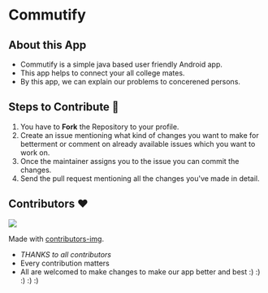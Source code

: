 # Commutify #

## About this App
- Commutify is a simple java based  user friendly Android app.
- This app helps to connect your all college mates.
- By this app, we can explain our problems to concerened persons.
 
## Steps to Contribute 📑

1. You have to **Fork** the Repository to your profile.
2. Create an issue mentioning what kind of changes you want to make for betterment or comment on already available issues which you want to work on.
3. Once the maintainer assigns you to the issue you can commit the changes.
4. Send the pull request mentioning all the changes you've made in detail.

## Contributors ❤
<a href="https://github.com/GantaNikhil/ConnectISM/graphs/contributors">
  <img src="https://contrib.rocks/image?repo=GantaNikhil/ConnectISM" />
</a>

Made with [contributors-img](https://contrib.rocks).

* *THANKS to all contributors*
* Every contribution matters
* All are welcomed to make changes to make our app better and best :) :) :) :) :)

